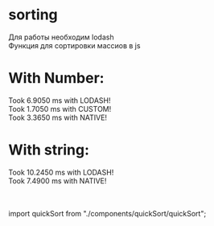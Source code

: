 # sorting
Для работы необходим lodash <br>
Функция для сортировки массиов в js

# With Number:
Took 6.9050 ms with LODASH! <br>
Took 1.7050 ms with CUSTOM!  <br>
Took 3.3650 ms with NATIVE! <br>

# With string:
Took 10.2450 ms with LODASH! <br>
Took 7.4900 ms with NATIVE! <br>


<br>
<br>
import quickSort from "./components/quickSort/quickSort";
<br>
